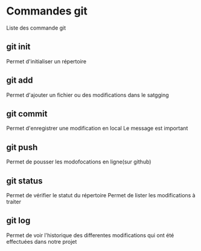 # Commandes git

Liste des commande git

## git init
Permet d'initialiser un répertoire

## git add
Permet d'ajouter un fichier ou des modifications dans le satgging

## git commit
Permet d'enregistrer une modification en local
Le message est important

## git push
Permet de pousser les modofocations en ligne(sur github)

## git status
Permet de vérifier le statut du répertoire
Permet de lister les modifications à traiter

## git log
Permet de voir l'historique des differentes modifications qui ont été effectuées dans notre projet